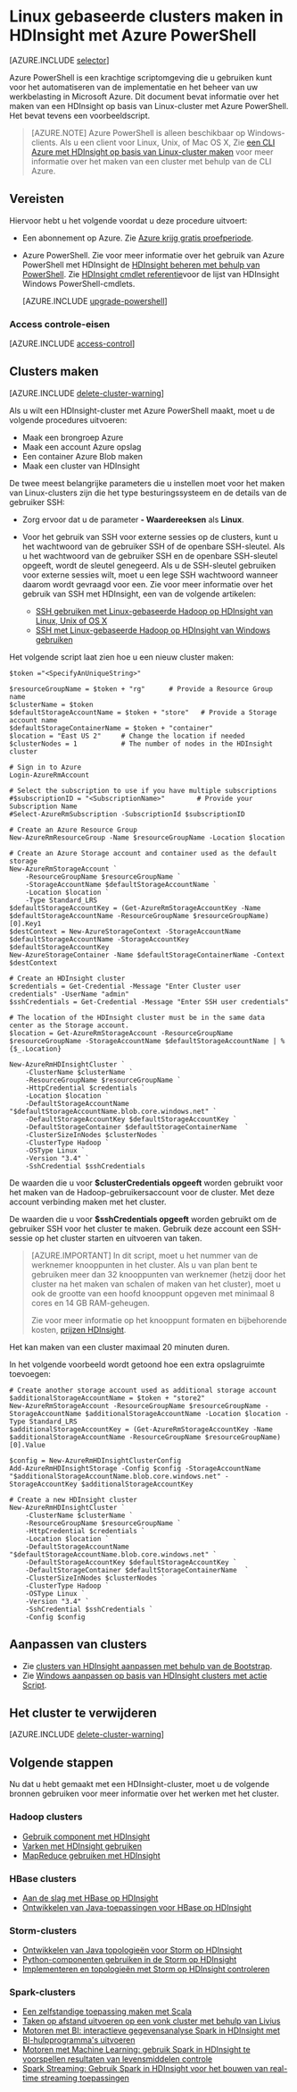 <properties
    pageTitle="Hadoop, HBase, Storm of Spark clusters maken op Linux in HDInsight met Azure PowerShell | Microsoft Azure"
    description="Informatie over het maken van Hadoop, HBase, Storm of Spark clusters op Linux voor HDInsight met Azure PowerShell."
    services="hdinsight"
    documentationCenter=""
    authors="nitinme"
    manager="jhubbard"
    editor="cgronlun"
    tags="azure-portal"/>

<tags
    ms.service="hdinsight"
    ms.devlang="na"
    ms.topic="article"
    ms.tgt_pltfrm="na"
    ms.workload="big-data"
    ms.date="10/05/2016"
    ms.author="nitinme"/>

# <a name="create-linux-based-clusters-in-hdinsight-by-using-azure-powershell"></a>Linux gebaseerde clusters maken in HDInsight met Azure PowerShell

[AZURE.INCLUDE [selector](../../includes/hdinsight-selector-create-clusters.md)]

Azure PowerShell is een krachtige scriptomgeving die u gebruiken kunt voor het automatiseren van de implementatie en het beheer van uw werkbelasting in Microsoft Azure. Dit document bevat informatie over het maken van een HDInsight op basis van Linux-cluster met Azure PowerShell. Het bevat tevens een voorbeeldscript.

> [AZURE.NOTE] Azure PowerShell is alleen beschikbaar op Windows-clients. Als u een client voor Linux, Unix, of Mac OS X, Zie [een CLI Azure met HDInsight op basis van Linux-cluster maken](hdinsight-hadoop-create-linux-clusters-azure-cli.md) voor meer informatie over het maken van een cluster met behulp van de CLI Azure.

## <a name="prerequisites"></a>Vereisten
Hiervoor hebt u het volgende voordat u deze procedure uitvoert:

- Een abonnement op Azure. Zie [Azure krijg gratis proefperiode](https://azure.microsoft.com/documentation/videos/get-azure-free-trial-for-testing-hadoop-in-hdinsight/).

- Azure PowerShell.
    Zie voor meer informatie over het gebruik van Azure PowerShell met HDInsight de [HDInsight beheren met behulp van PowerShell](hdinsight-administer-use-powershell.md). Zie [HDInsight cmdlet referentie](https://msdn.microsoft.com/library/azure/dn858087.aspx)voor de lijst van HDInsight Windows PowerShell-cmdlets.

    [AZURE.INCLUDE [upgrade-powershell](../../includes/hdinsight-use-latest-powershell.md)]

### <a name="access-control-requirements"></a>Access controle-eisen

[AZURE.INCLUDE [access-control](../../includes/hdinsight-access-control-requirements.md)]

## <a name="create-clusters"></a>Clusters maken

[AZURE.INCLUDE [delete-cluster-warning](../../includes/hdinsight-delete-cluster-warning.md)]

Als u wilt een HDInsight-cluster met Azure PowerShell maakt, moet u de volgende procedures uitvoeren:

- Maak een brongroep Azure
- Maak een account Azure opslag
- Een container Azure Blob maken
- Maak een cluster van HDInsight

De twee meest belangrijke parameters die u instellen moet voor het maken van Linux-clusters zijn die het type besturingssysteem en de details van de gebruiker SSH:

- Zorg ervoor dat u de parameter **- Waardereeksen** als **Linux**.
- Voor het gebruik van SSH voor externe sessies op de clusters, kunt u het wachtwoord van de gebruiker SSH of de openbare SSH-sleutel. Als u het wachtwoord van de gebruiker SSH en de openbare SSH-sleutel opgeeft, wordt de sleutel genegeerd. Als u de SSH-sleutel gebruiken voor externe sessies wilt, moet u een lege SSH wachtwoord wanneer daarom wordt gevraagd voor een. Zie voor meer informatie over het gebruik van SSH met HDInsight, een van de volgende artikelen:

    * [SSH gebruiken met Linux-gebaseerde Hadoop op HDInsight van Linux, Unix of OS X](hdinsight-hadoop-linux-use-ssh-unix.md)
    * [SSH met Linux-gebaseerde Hadoop op HDInsight van Windows gebruiken](hdinsight-hadoop-linux-use-ssh-windows.md)

Het volgende script laat zien hoe u een nieuw cluster maken:

    $token ="<SpecifyAnUniqueString>"

    $resourceGroupName = $token + "rg"      # Provide a Resource Group name
    $clusterName = $token
    $defaultStorageAccountName = $token + "store"   # Provide a Storage account name
    $defaultStorageContainerName = $token + "container"
    $location = "East US 2"     # Change the location if needed
    $clusterNodes = 1           # The number of nodes in the HDInsight cluster

    # Sign in to Azure
    Login-AzureRmAccount

    # Select the subscription to use if you have multiple subscriptions
    #$subscriptionID = "<SubscriptionName>"        # Provide your Subscription Name
    #Select-AzureRmSubscription -SubscriptionId $subscriptionID

    # Create an Azure Resource Group
    New-AzureRmResourceGroup -Name $resourceGroupName -Location $location

    # Create an Azure Storage account and container used as the default storage
    New-AzureRmStorageAccount `
        -ResourceGroupName $resourceGroupName `
        -StorageAccountName $defaultStorageAccountName `
        -Location $location `
        -Type Standard_LRS
    $defaultStorageAccountKey = (Get-AzureRmStorageAccountKey -Name $defaultStorageAccountName -ResourceGroupName $resourceGroupName)[0].Key1
    $destContext = New-AzureStorageContext -StorageAccountName $defaultStorageAccountName -StorageAccountKey $defaultStorageAccountKey
    New-AzureStorageContainer -Name $defaultStorageContainerName -Context $destContext

    # Create an HDInsight cluster
    $credentials = Get-Credential -Message "Enter Cluster user credentials" -UserName "admin"
    $sshCredentials = Get-Credential -Message "Enter SSH user credentials"

    # The location of the HDInsight cluster must be in the same data center as the Storage account.
    $location = Get-AzureRmStorageAccount -ResourceGroupName $resourceGroupName -StorageAccountName $defaultStorageAccountName | %{$_.Location}

    New-AzureRmHDInsightCluster `
        -ClusterName $clusterName `
        -ResourceGroupName $resourceGroupName `
        -HttpCredential $credentials `
        -Location $location `
        -DefaultStorageAccountName "$defaultStorageAccountName.blob.core.windows.net" `
        -DefaultStorageAccountKey $defaultStorageAccountKey `
        -DefaultStorageContainer $defaultStorageContainerName  `
        -ClusterSizeInNodes $clusterNodes `
        -ClusterType Hadoop `
        -OSType Linux `
        -Version "3.4" `
        -SshCredential $sshCredentials

De waarden die u voor **$clusterCredentials opgeeft** worden gebruikt voor het maken van de Hadoop-gebruikersaccount voor de cluster. Met deze account verbinding maken met het cluster.

De waarden die u voor **$sshCredentials opgeeft** worden gebruikt om de gebruiker SSH voor het cluster te maken. Gebruik deze account een SSH-sessie op het cluster starten en uitvoeren van taken.

> [AZURE.IMPORTANT] In dit script, moet u het nummer van de werknemer knooppunten in het cluster. Als u van plan bent te gebruiken meer dan 32 knooppunten van werknemer (hetzij door het cluster na het maken van schalen of maken van het cluster), moet u ook de grootte van een hoofd knooppunt opgeven met minimaal 8 cores en 14 GB RAM-geheugen.
>
> Zie voor meer informatie op het knooppunt formaten en bijbehorende kosten, [prijzen HDInsight](https://azure.microsoft.com/pricing/details/hdinsight/).

Het kan maken van een cluster maximaal 20 minuten duren.

In het volgende voorbeeld wordt getoond hoe een extra opslagruimte toevoegen:

    # Create another storage account used as additional storage account
    $additionalStorageAccountName = $token + "store2"
    New-AzureRmStorageAccount -ResourceGroupName $resourceGroupName -StorageAccountName $additionalStorageAccountName -Location $location -Type Standard_LRS
    $additionalStorageAccountKey = (Get-AzureRmStorageAccountKey -Name $additionalStorageAccountName -ResourceGroupName $resourceGroupName)[0].Value

    $config = New-AzureRmHDInsightClusterConfig
    Add-AzureRmHDInsightStorage -Config $config -StorageAccountName "$additionalStorageAccountName.blob.core.windows.net" -StorageAccountKey $additionalStorageAccountKey

    # Create a new HDInsight cluster
    New-AzureRmHDInsightCluster `
        -ClusterName $clusterName `
        -ResourceGroupName $resourceGroupName `
        -HttpCredential $credentials `
        -Location $location `
        -DefaultStorageAccountName "$defaultStorageAccountName.blob.core.windows.net" `
        -DefaultStorageAccountKey $defaultStorageAccountKey `
        -DefaultStorageContainer $defaultStorageContainerName  `
        -ClusterSizeInNodes $clusterNodes `
        -ClusterType Hadoop `
        -OSType Linux `
        -Version "3.4" `
        -SshCredential $sshCredentials `
        -Config $config

## <a name="customize-clusters"></a>Aanpassen van clusters

- Zie [clusters van HDInsight aanpassen met behulp van de Bootstrap](hdinsight-hadoop-customize-cluster-bootstrap.md#use-azure-powershell).
- Zie [Windows aanpassen op basis van HDInsight clusters met actie Script](hdinsight-hadoop-customize-cluster.md#call-scripts-using-azure-powershell).

## <a name="delete-the-cluster"></a>Het cluster te verwijderen

[AZURE.INCLUDE [delete-cluster-warning](../../includes/hdinsight-delete-cluster-warning.md)]

## <a name="next-steps"></a>Volgende stappen

Nu dat u hebt gemaakt met een HDInsight-cluster, moet u de volgende bronnen gebruiken voor meer informatie over het werken met het cluster.

### <a name="hadoop-clusters"></a>Hadoop clusters

* [Gebruik component met HDInsight](hdinsight-use-hive.md)
* [Varken met HDInsight gebruiken](hdinsight-use-pig.md)
* [MapReduce gebruiken met HDInsight](hdinsight-use-mapreduce.md)

### <a name="hbase-clusters"></a>HBase clusters

* [Aan de slag met HBase op HDInsight](hdinsight-hbase-tutorial-get-started-linux.md)
* [Ontwikkelen van Java-toepassingen voor HBase op HDInsight](hdinsight-hbase-build-java-maven-linux.md)

### <a name="storm-clusters"></a>Storm-clusters

* [Ontwikkelen van Java topologieën voor Storm op HDInsight](hdinsight-storm-develop-java-topology.md)
* [Python-componenten gebruiken in de Storm op HDInsight](hdinsight-storm-develop-python-topology.md)
* [Implementeren en topologieën met Storm op HDInsight controleren](hdinsight-storm-deploy-monitor-topology-linux.md)

### <a name="spark-clusters"></a>Spark-clusters

* [Een zelfstandige toepassing maken met Scala](hdinsight-apache-spark-create-standalone-application.md)
* [Taken op afstand uitvoeren op een vonk cluster met behulp van Livius](hdinsight-apache-spark-livy-rest-interface.md)
* [Motoren met BI: interactieve gegevensanalyse Spark in HDInsight met BI-hulpprogramma's uitvoeren](hdinsight-apache-spark-use-bi-tools.md)
* [Motoren met Machine Learning: gebruik Spark in HDInsight te voorspellen resultaten van levensmiddelen controle](hdinsight-apache-spark-machine-learning-mllib-ipython.md)
* [Spark Streaming: Gebruik Spark in HDInsight voor het bouwen van real-time streaming toepassingen](hdinsight-apache-spark-eventhub-streaming.md)
